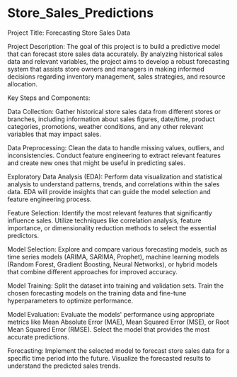 # Store_Sales_Predictions

Project Title: Forecasting Store Sales Data

Project Description:
The goal of this project is to build a predictive model that can forecast store sales data accurately. By analyzing historical sales data and relevant variables, the project aims to develop a robust forecasting system that assists store owners and managers in making informed decisions regarding inventory management, sales strategies, and resource allocation.

Key Steps and Components:

Data Collection: Gather historical store sales data from different stores or branches, including information about sales figures, date/time, product categories, promotions, weather conditions, and any other relevant variables that may impact sales.

Data Preprocessing: Clean the data to handle missing values, outliers, and inconsistencies. Conduct feature engineering to extract relevant features and create new ones that might be useful in predicting sales.

Exploratory Data Analysis (EDA): Perform data visualization and statistical analysis to understand patterns, trends, and correlations within the sales data. EDA will provide insights that can guide the model selection and feature engineering process.

Feature Selection: Identify the most relevant features that significantly influence sales. Utilize techniques like correlation analysis, feature importance, or dimensionality reduction methods to select the essential predictors.

Model Selection: Explore and compare various forecasting models, such as time series models (ARIMA, SARIMA, Prophet), machine learning models (Random Forest, Gradient Boosting, Neural Networks), or hybrid models that combine different approaches for improved accuracy.

Model Training: Split the dataset into training and validation sets. Train the chosen forecasting models on the training data and fine-tune hyperparameters to optimize performance.

Model Evaluation: Evaluate the models' performance using appropriate metrics like Mean Absolute Error (MAE), Mean Squared Error (MSE), or Root Mean Squared Error (RMSE). Select the model that provides the most accurate predictions.

Forecasting: Implement the selected model to forecast store sales data for a specific time period into the future. Visualize the forecasted results to understand the predicted sales trends.
